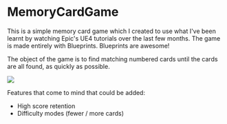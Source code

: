 # MemoryCardGame

This is a simple memory card game which I created to use what I've been learnt by watching Epic's UE4 tutorials over the last few months.  The game is made entirely with Blueprints.  Blueprints are awesome!

The object of the game is to find matching numbered cards until the cards are all found, as quickly as possible.

![](http://i.imgur.com/kWijNst.png)

Features that come to mind that could be added:

- High score retention
- Difficulty modes (fewer / more cards)
